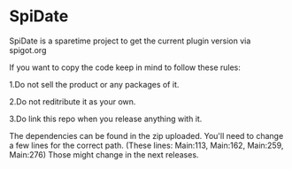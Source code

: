 # SpiDate
SpiDate is a sparetime project to get the current plugin version via spigot.org


If you want to copy the code keep in mind to follow these rules:

1.Do not sell the product or any packages of it.

2.Do not reditribute it as your own.

3.Do link this repo when you release anything with it.


The dependencies can be found in the zip uploaded.
You'll need to change a few lines for the correct path.
(These lines: Main:113, Main:162, Main:259, Main:276)
Those might change in the next releases.
